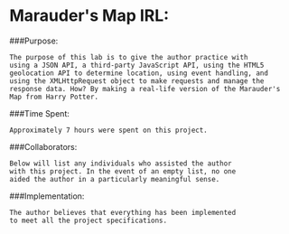 Marauder's Map IRL:
====================

###Purpose:

	The purpose of this lab is to give the author practice with 
    using a JSON API, a third-party JavaScript API, using the HTML5	
    geolocation API to determine location, using event handling, and 
    using the XMLHttpRequest object to make requests and manage the response data. How? By making a real-life version of the Marauder's 
    Map from Harry Potter. 

###Time Spent: 

    Approximately 7 hours were spent on this project.

###Collaborators: 

    Below will list any individuals who assisted the author 
    with this project. In the event of an empty list, no one 
    aided the author in a particularly meaningful sense.

###Implementation: 

    The author believes that everything has been implemented 
    to meet all the project specifications. 
